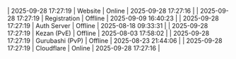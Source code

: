 | 2025-09-28 17:27:19 | Website | Online | 2025-09-28 17:27:16 |
| 2025-09-28 17:27:19 | Registration | Offline | 2025-09-09 16:40:23 |
| 2025-09-28 17:27:19 | Auth Server | Offline | 2025-08-18 09:33:31 |
| 2025-09-28 17:27:19 | Kezan (PvE) | Offline | 2025-08-03 17:58:02 |
| 2025-09-28 17:27:19 | Gurubashi (PvP) | Offline | 2025-08-23 21:44:06 |
| 2025-09-28 17:27:19 | Cloudflare | Online | 2025-09-28 17:27:16 |
